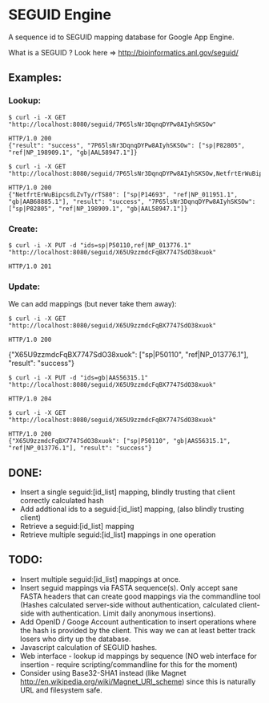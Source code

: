 # SEGUID Engine

A sequence id to SEGUID mapping database for Google App Engine.

What is a SEGUID ? Look here => http://bioinformatics.anl.gov/seguid/

## Examples:

### Lookup:
    $ curl -i -X GET "http://localhost:8080/seguid/7P65lsNr3DqnqDYPw8AIyhSKSOw"

    HTTP/1.0 200 
    {"result": "success", "7P65lsNr3DqnqDYPw8AIyhSKSOw": ["sp|P82805", "ref|NP_198909.1", "gb|AAL58947.1"]}

    $ curl -i -X GET "http://localhost:8080/seguid/7P65lsNr3DqnqDYPw8AIyhSKSOw,NetfrtErWuBipcsdLZvTy/rTS80"

    HTTP/1.0 200 
    {"NetfrtErWuBipcsdLZvTy/rTS80": ["sp|P14693", "ref|NP_011951.1", "gb|AAB68885.1"], "result": "success", "7P65lsNr3DqnqDYPw8AIyhSKSOw": ["sp|P82805", "ref|NP_198909.1", "gb|AAL58947.1"]}

### Create:
    $ curl -i -X PUT -d "ids=sp|P50110,ref|NP_013776.1" "http://localhost:8080/seguid/X65U9zzmdcFqBX7747SdO38xuok"

    HTTP/1.0 201

### Update:

We can add mappings (but never take them away):

    $ curl -i -X GET "http://localhost:8080/seguid/X65U9zzmdcFqBX7747SdO38xuok"

    HTTP/1.0 200 
 {"X65U9zzmdcFqBX7747SdO38xuok": ["sp|P50110", "ref|NP_013776.1"], "result": "success"}

    $ curl -i -X PUT -d "ids=gb|AAS56315.1" "http://localhost:8080/seguid/X65U9zzmdcFqBX7747SdO38xuok"

    HTTP/1.0 204 

    $ curl -i -X GET "http://localhost:8080/seguid/X65U9zzmdcFqBX7747SdO38xuok"

    HTTP/1.0 200
    {"X65U9zzmdcFqBX7747SdO38xuok": ["sp|P50110", "gb|AAS56315.1", "ref|NP_013776.1"], "result": "success"}
    
## DONE:
* Insert a single seguid:[id_list] mapping, 
  blindly trusting that client correctly calculated hash
* Add addtional ids to a seguid:[id_list] mapping, 
  (also blindly trusting client)
* Retrieve a seguid:[id_list] mapping
* Retrieve multiple seguid:[id_list] mappings in one operation

## TODO:
* Insert multiple seguid:[id_list] mappings at once.
* Insert seguid mappings via FASTA sequence(s). Only accept sane FASTA headers
  that can create good mappings via the commandline tool 
  (Hashes calculated server-side without authentication, calculated 
   client-side with authentication. Limit daily anonymous insertions).
* Add OpenID / Googe Account authentication to insert operations where 
  the hash is provided by the client. This way we can at least better track
  losers who dirty up the database.
* Javascript calculation of SEGUID hashes.
* Web interface - lookup id mappings by sequence (NO web interface for
  insertion - require scripting/commandline for this for the moment)
* Consider using Base32-SHA1 instead (like Magnet 
  http://en.wikipedia.org/wiki/Magnet_URI_scheme) since this is naturally URL
  and filesystem safe.
